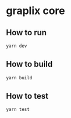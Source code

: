 # graplix core

## How to run

```bash
yarn dev
```

## How to build

```bash
yarn build
```

## How to test

```bash
yarn test
```
